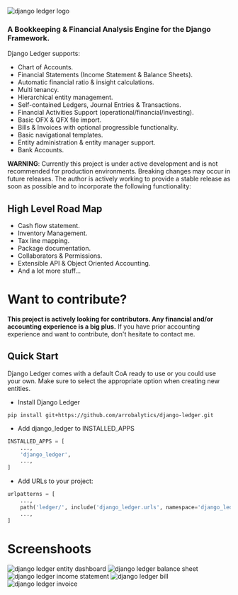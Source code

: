 ![django ledger logo](https://us-east-1.linodeobjects.com/django-ledger/logo/django-ledger-logo@2x.png)

### A Bookkeeping & Financial Analysis Engine for the Django Framework.

Django Ledger supports:

- Chart of Accounts.
- Financial Statements (Income Statement & Balance Sheets).
- Automatic financial ratio & insight calculations.
- Multi tenancy.
- Hierarchical entity management. 
- Self-contained Ledgers, Journal Entries & Transactions.
- Financial Activities Support (operational/financial/investing).
- Basic OFX & QFX file import.
- Bills & Invoices with optional progressible functionality.
- Basic navigational templates.
- Entity administration & entity manager support.
- Bank Accounts.

__WARNING__: Currently this project is under active development and is not recommended for production
environments. Breaking changes may occur in future releases.
The author is actively working to provide a stable release as soon as possible and to incorporate
the following functionality:

## High Level Road Map
- Cash flow statement.
- Inventory Management.
- Tax line mapping.
- Package documentation.
- Collaborators & Permissions.
- Extensible API & Object Oriented Accounting.
- And a lot more stuff...

# Want to contribute?
__This project is actively looking for contributors. Any financial and/or
accounting experience is a big plus.__
If you have prior accounting experience and want to contribute, 
don't hesitate to contact me.

## Quick Start
Django Ledger comes with a default CoA ready to use or you could use your own.
Make sure to select the appropriate option when creating new entities.
    
* Install Django Ledger

```shell script
pip install git+https://github.com/arrobalytics/django-ledger.git
```
    
    
* Add django_ledger to INSTALLED_APPS


```python
INSTALLED_APPS = [
    ...,
    'django_ledger',
    ...,
]
```


* Add URLs to your project:

```python
urlpatterns = [
    ...,
    path('ledger/', include('django_ledger.urls', namespace='django_ledger')),
    ...,
]
```


# Screenshoots

![django ledger entity dashboard](https://us-east-1.linodeobjects.com/django-ledger/public/img/django_ledger_entity_dashboard.png)
![django ledger balance sheet](https://us-east-1.linodeobjects.com/django-ledger/public/img/django_ledger_income_statement.png)
![django ledger income statement](https://us-east-1.linodeobjects.com/django-ledger/public/img/django_ledger_balance_sheet.png)
![django ledger bill](https://us-east-1.linodeobjects.com/django-ledger/public/img/django_ledger_bill.png)
![django ledger invoice](https://us-east-1.linodeobjects.com/django-ledger/public/img/django_ledger_invoice.png)